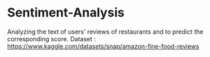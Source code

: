 # Sentiment-Analysis
Analyzing the text of users' reviews of restaurants and to predict the corresponding score.
Dataset :
https://www.kaggle.com/datasets/snap/amazon-fine-food-reviews
